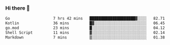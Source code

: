 ### Hi there 👋

<!--
**yeya24/yeya24** is a ✨ _special_ ✨ repository because its `README.md` (this file) appears on your GitHub profile.

Here are some ideas to get you started:

- 🔭 I’m currently working on ...
- 🌱 I’m currently learning ...
- 👯 I’m looking to collaborate on ...
- 🤔 I’m looking for help with ...
- 💬 Ask me about ...
- 📫 How to reach me: ...
- 😄 Pronouns: ...
- ⚡ Fun fact: ...
-->

<!--START_SECTION:waka-->

```txt
Go                   7 hrs 42 mins   ████████████████████▓░░░░   82.71 %
Kotlin               36 mins         █▓░░░░░░░░░░░░░░░░░░░░░░░   06.45 %
go.mod               23 mins         █░░░░░░░░░░░░░░░░░░░░░░░░   04.12 %
Shell Script         11 mins         ▓░░░░░░░░░░░░░░░░░░░░░░░░   02.14 %
Markdown             7 mins          ▒░░░░░░░░░░░░░░░░░░░░░░░░   01.38 %
```

<!--END_SECTION:waka-->
